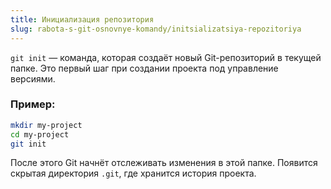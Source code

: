 ```yaml
---
title: Инициализация репозитория
slug: rabota-s-git-osnovnye-komandy/initsializatsiya-repozitoriya
---
```


`git init` — команда, которая создаёт новый Git-репозиторий в текущей папке. Это первый шаг при создании проекта под управление версиями.

### Пример:

```bash
mkdir my-project
cd my-project
git init
```

После этого Git начнёт отслеживать изменения в этой папке. Появится скрытая директория `.git`, где хранится история проекта.
